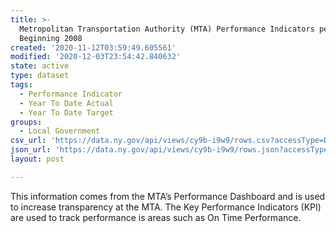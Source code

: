 ```yaml
---
title: >-
  Metropolitan Transportation Authority (MTA) Performance Indicators per Agency
  Beginning 2008
created: '2020-11-12T03:59:49.605561'
modified: '2020-12-03T23:54:42.840632'
state: active
type: dataset
tags:
  - Performance Indicator
  - Year To Date Actual
  - Year To Date Target
groups:
  - Local Government
csv_url: 'https://data.ny.gov/api/views/cy9b-i9w9/rows.csv?accessType=DOWNLOAD'
json_url: 'https://data.ny.gov/api/views/cy9b-i9w9/rows.json?accessType=DOWNLOAD'
layout: post

---
```

This information comes from the MTA’s Performance Dashboard and is used to increase transparency at the MTA. The Key Performance Indicators (KPI) are used to track performance is areas such as On Time Performance.
